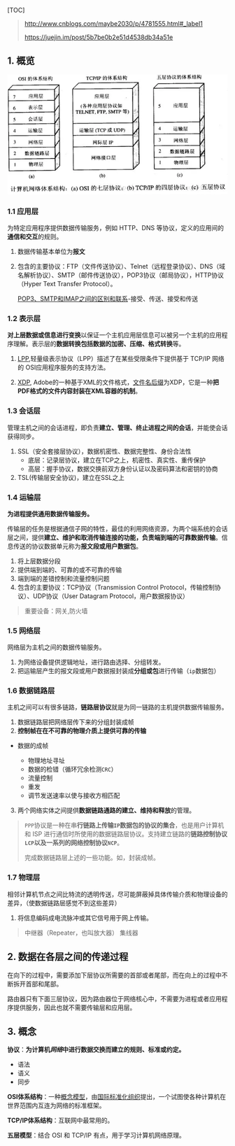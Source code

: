 [TOC]

> <http://www.cnblogs.com/maybe2030/p/4781555.html#_label1>
>
> <https://juejin.im/post/5b7be0b2e51d4538db34a51e>

## 1. 概览 ##

![](../img/计算机分层比较.png)

### 1.1 应用层 ###

为特定应用程序提供数据传输服务，例如 HTTP、DNS 等协议，定义的应用间的**通信和交互**的规则。
1. 数据传输基本单位为**报文**
2. 包含的主要协议：FTP（文件传送协议）、Telnet（远程登录协议）、DNS（域名解析协议）、SMTP（邮件传送协议），POP3协议（邮局协议），HTTP协议（Hyper Text Transfer Protocol）。

   [POP3、SMTP和IMAP之间的区别和联系](<https://blog.csdn.net/qq877507054/article/details/71249272>)-接受、传送、接受和传送

### 1.2 表示层 ###

**对上层数据或信息进行变换**以保证一个主机应用层信息可以被另一个主机的应用程序理解。表示层的**数据转换包括数据的加密、压缩、格式转换**等。

1. [LPP](<https://baike.baidu.com/item/LPP/2986191?fr=aladdin>),轻量级表示协议（LPP）描述了在某些受限条件下提供基于 TCP/IP 网络的 OSI应用程序服务的支持方法。

2. [XDP](<https://baike.baidu.com/item/XDP>), Adobe的一种基于XML的文件格式，[文件名后缀](https://baike.baidu.com/item/文件名后缀/8299429)为XDP，它是一种**把PDF格式的文件内容封装在XML容器的机制**。

### 1.3 会话层 ###

管理主机之间的会话进程，即负责**建立、管理、终止进程之间的会话**，并能使会话获得同步。

1. SSL（安全套接层协议），数据机密性、数据完整性、身份合法性
   * 底层：记录层协议，建立在TCP之上，机密性、真实性、重传保护
   * 高层：握手协议，数据交换前双方身份认证以及密码算法和密钥的协商
2. TSL(传输层安全协议)，建立在SSL之上

### 1.4 运输层 ###

**为进程提供通用数据传输服务。**

传输层的任务是根据通信子网的特性，最佳的利用网络资源，为两个端系统的会话层之间，提供**建立、维护和取消传输连接的功能，负责端到端的可靠数据传输**。信息传送的协议数据单元称为**报文段或用户数据包**。

1. 将上层数据分段
2. 提供端到端的、可靠的或不可靠的传输
3. 端到端的差错控制和流量控制问题
4. 包含的主要协议：TCP协议（Transmission Control Protocol，传输控制协议）、UDP协议（User Datagram Protocol，用户数据报协议）

> 重要设备：网关,防火墙

### 1.5 网络层 ###
网络层为主机之间的数据传输服务。
1. 为网络设备提供逻辑地址，进行路由选择、分组转发。
2. 把运输层产生的报文段或用户数据报封装成**分组或包**进行传输（`ip`数据包）

### 1.6 数据链路层 ###

主机之间可以有很多链路，**链路层协议**就是为同一链路的主机提供数据传输服务。
1. 数据链路层把网络层传下来的分组封装成帧
2. **控制帧在在不可靠的物理介质上提供可靠的传输**
* 数据的成帧

  * 物理地址寻址
  * 数据的检错（循环冗余检测`CRC`）
  * 流量控制
  * 重发
  * 调节发送速率以使与接收方相匹配
3. 两个网络实体之间提供**数据链路通路的建立、维持和释放**的管理。

> `PPP`协议是一种在串**行链路上传输`IP`数据包的协议的集合**，也是用户计算机和 ISP 进行通信时所使用的数据链路层协议。支持建立链路的**链路控制协议`LCP`**以及一系列的**网络控制协议`NCP`**。
>
> 完成数据链路层上述的一些功能。如，封装成帧。

### 1.7 物理层 ###

 相邻计算机节点之间比特流的透明传送，尽可能屏蔽掉具体传输介质和物理设备的差异，（使数据链路层感觉不到这些差异）
 1. 将信息编码成电流脉冲或其它信号用于网上传输。

> 中继器（Repeater，也叫放大器）
> 集线器

## 2. 数据在各层之间的传递过程

在向下的过程中，需要添加下层协议所需要的首部或者尾部，而在向上的过程中不断拆开首部和尾部。

路由器只有下面三层协议，因为路由器位于网络核心中，不需要为进程或者应用程序提供服务，因此也就不需要传输层和应用层。

## 3. 概念

**协议**：**为计算机*网络*中进行数据交换而建立的规则、标准或约定。**

* 语法
* 语义
* 同步

**OSI体系结构**：一种[概念模型](https://baike.baidu.com/item/概念模型)，由[国际标准化组织](https://baike.baidu.com/item/国际标准化组织)提出，一个试图使各种计算机在世界范围内互连为网络的标准框架。

**TCP/IP体系结构**：互联网中最常用的。

**五层模型**：结合 OSI 和 TCP/IP 有点，用于学习计算机网络原理。